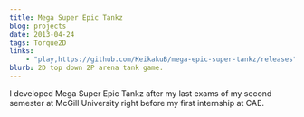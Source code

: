 ```yaml
---
title: Mega Super Epic Tankz
blog: projects
date: 2013-04-24
tags: Torque2D
links:
    - "play,https://github.com/KeikakuB/mega-epic-super-tankz/releases"
blurb: 2D top down 2P arena tank game.
---
```

I developed Mega Super Epic Tankz after my last exams of my second semester at McGill University right before my first internship at CAE.

